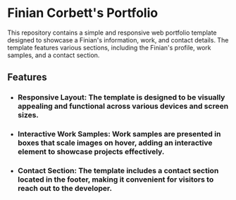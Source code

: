 # Finian Corbett's Portfolio

This repository contains a simple and responsive web portfolio template designed to showcase a Finian's information, work, and contact details. The template features various sections, including the Finian's profile, work samples, and a contact section.

## Features
- ### Responsive Layout: The template is designed to be visually appealing and functional across various devices and screen sizes.
- ### Interactive Work Samples: Work samples are presented in boxes that scale images on hover, adding an interactive element to showcase projects effectively.
- ### Contact Section: The template includes a contact section located in the footer, making it convenient for visitors to reach out to the developer.
